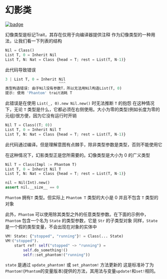 # 幻影类

[![badge](https://img.shields.io/endpoint.svg?url=https%3A%2F%2Fgezf7g7pd5.execute-api.ap-northeast-1.amazonaws.com%2Fdefault%2Fsource_up_to_date%3Fowner%3Derg-lang%26repos%3Derg%26ref%3Dmain%26path%3Ddoc/EN/syntax/type/advanced/phantom.md%26commit_hash%3D51de3c9d5a9074241f55c043b9951b384836b258)](https://gezf7g7pd5.execute-api.ap-northeast-1.amazonaws.com/default/source_up_to_date?owner=erg-lang&repos=erg&ref=main&path=doc/EN/syntax/type/advanced/phantom.md&commit_hash=51de3c9d5a9074241f55c043b9951b384836b258)

幻像类型是标记Trait，其存在仅用于向编译器提供注释
作为幻像类型的一种用法，让我们看一下列表的结构

```python
Nil = Class()
List T, 0 = Inherit Nil
List T, N: Nat = Class {head = T; rest = List(T, N-1)}
```

此代码导致错误

```python
3 | List T, 0 = Inherit Nil
                        ^^^
类型构造错误: 由于Nil没有参数T，所以无法用Nil构造List(T, 0)
提示: 使用 'Phantom' trait消耗 T
```

此错误是在使用 `List(_, 0).new Nil.new()` 时无法推断 `T` 的抱怨
在这种情况下，无论 `T` 类型是什么，它都必须在右侧使用。大小为零的类型(例如长度为零的元组)很方便，因为它没有运行时开销
```python
Nil T = Class((T; 0))
List T, 0 = Inherit Nil T
List T, N: Nat = Class {head = T; rest = List(T, N-1)}
```

此代码通过编译。但是理解意图有点棘手，除非类型参数是类型，否则不能使用它

在这种情况下，幻影类型正是您所需要的。幻像类型是大小为 0 的广义类型

```python
Nil T = Class(Impl := Phantom T)
List T, 0 = Inherit Nil T
List T, N: Nat = Class {head = T; rest = List(T, N-1)}

nil = Nil(Int).new()
assert nil.__size__ == 0
```

`Phantom` 拥有`T` 类型。但实际上 `Phantom T` 类型的大小是 0 并且不包含 `T` 类型的对象

此外，`Phantom` 可以使用除其类型之外的任意类型参数。在下面的示例中，`Phantom` 包含一个名为 `State` 的类型参数，它是 `Str` 的子类型对象
同样，`State` 是一个假的类型变量，不会出现在对象的实体中

```python
VM! State: {"stopped", "running"}! = Class(... State)
VM!("stopped").
    start ref! self("stopped" ~> "running") =
        self.do_something!()
        self::set_phantom!("running"))
```

`state` 是通过 `update_phantom!` 或 `set_phantom!` 方法更新的
这是标准补丁为`Phantom!`(`Phantom`的变量版本)提供的方法，其用法与变量`update!`和`set!`相同。